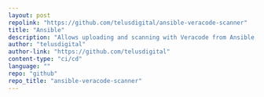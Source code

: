 ```yaml
---
layout: post
repolink: "https://github.com/telusdigital/ansible-veracode-scanner"
title: "Ansible"
description: "Allows uploading and scanning with Veracode from Ansible, with an option to send results to a Slack channel."
author: "telusdigital"
author-link: "https://github.com/telusdigital"
content-type: "ci/cd"
language: ""
repo: "github"
repo_title: "ansible-veracode-scanner"
---
```


